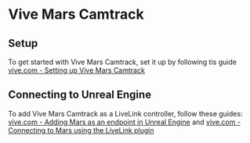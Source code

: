 # Vive Mars Camtrack


## Setup

To get started with Vive Mars Camtrack, set it up by following tis guide [vive.com - Setting up Vive Mars Camtrack](https://www.vive.com/us/support/camtrack/category_howto/setting-up-vive-mars-camtrack.html)

## Connecting to Unreal Engine

To add Vive Mars Camtrack as a LiveLink controller, follow these guides: [vive.com - Adding Mars as an endpoint in Unreal Engine](https://www.vive.com/us/support/camtrack/category_howto/adding-mars-as-an-endpoint-in-unreal-engine.html) and [vive.com - Connecting to Mars using the LiveLink plugin](https://www.vive.com/us/support/camtrack/category_howto/connecting-to-mars-using-the-live-link-plug-in.html)